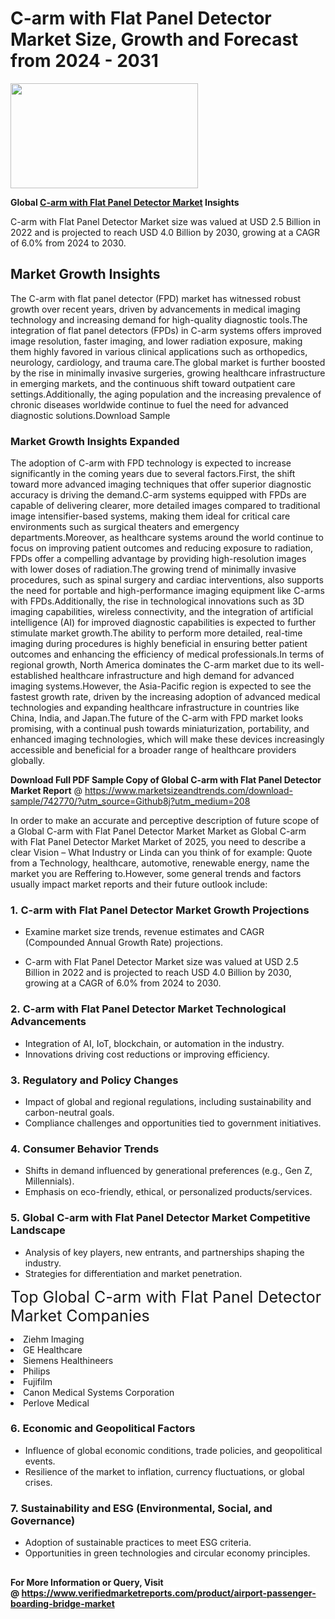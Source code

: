 <H1>C-arm with Flat Panel Detector Market Size, Growth and Forecast from 2024 - 2031</H1><img class="aligncenter size-medium wp-image-584254" src="https://thirdeyenews.in/wp-content/uploads/2024/09/Global-Market-Research-300x168.jpeg" alt="" width="300" height="168" /><p><strong>Global&nbsp;<a href="https://www.marketsizeandtrends.com/download-sample/742770/?utm_source=Github8j?utm_medium=208">C-arm with Flat Panel Detector Market</a> Insights</strong></p><p>C-arm with Flat Panel Detector Market size was valued at USD 2.5 Billion in 2022 and is projected to reach USD 4.0 Billion by 2030, growing at a CAGR of 6.0% from 2024 to 2030.</p><p><h2>Market Growth Insights</h2> The C-arm with flat panel detector (FPD) market has witnessed robust growth over recent years, driven by advancements in medical imaging technology and increasing demand for high-quality diagnostic tools.The integration of flat panel detectors (FPDs) in C-arm systems offers improved image resolution, faster imaging, and lower radiation exposure, making them highly favored in various clinical applications such as orthopedics, neurology, cardiology, and trauma care.The global market is further boosted by the rise in minimally invasive surgeries, growing healthcare infrastructure in emerging markets, and the continuous shift toward outpatient care settings.Additionally, the aging population and the increasing prevalence of chronic diseases worldwide continue to fuel the need for advanced diagnostic solutions.Download Sample <h3>Market Growth Insights Expanded</h3> The adoption of C-arm with FPD technology is expected to increase significantly in the coming years due to several factors.First, the shift toward more advanced imaging techniques that offer superior diagnostic accuracy is driving the demand.C-arm systems equipped with FPDs are capable of delivering clearer, more detailed images compared to traditional image intensifier-based systems, making them ideal for critical care environments such as surgical theaters and emergency departments.Moreover, as healthcare systems around the world continue to focus on improving patient outcomes and reducing exposure to radiation, FPDs offer a compelling advantage by providing high-resolution images with lower doses of radiation.The growing trend of minimally invasive procedures, such as spinal surgery and cardiac interventions, also supports the need for portable and high-performance imaging equipment like C-arms with FPDs.Additionally, the rise in technological innovations such as 3D imaging capabilities, wireless connectivity, and the integration of artificial intelligence (AI) for improved diagnostic capabilities is expected to further stimulate market growth.The ability to perform more detailed, real-time imaging during procedures is highly beneficial in ensuring better patient outcomes and enhancing the efficiency of medical professionals.In terms of regional growth, North America dominates the C-arm market due to its well-established healthcare infrastructure and high demand for advanced imaging systems.However, the Asia-Pacific region is expected to see the fastest growth rate, driven by the increasing adoption of advanced medical technologies and expanding healthcare infrastructure in countries like China, India, and Japan.The future of the C-arm with FPD market looks promising, with a continual push towards miniaturization, portability, and enhanced imaging technologies, which will make these devices increasingly accessible and beneficial for a broader range of healthcare providers globally.</p><p><span class=""><strong>Download Full PDF Sample Copy of Global C-arm with Flat Panel Detector Market Report</strong> @ <a href="https://www.marketsizeandtrends.com/download-sample/742770/?utm_source=Github8j?utm_medium=208" target="_blank">https://www.marketsizeandtrends.com/download-sample/742770/?utm_source=Github8j?utm_medium=208</a></span></p><p>In order to make an accurate and perceptive description of future scope of a Global&nbsp;C-arm with Flat Panel Detector Market Market as Global&nbsp;C-arm with Flat Panel Detector Market Market of 2025, you need to describe a clear Vision &ndash; What Industry or Linda can you think of for example: Quote from a Technology, healthcare, automotive, renewable energy, name the market you are Reffering to.However, some general trends and factors usually impact market reports and their future outlook include:</p><h3>1.&nbsp;<strong>C-arm with Flat Panel Detector Market Growth Projections</strong></h3><ul><li>Examine market size trends, revenue estimates and CAGR (Compounded Annual Growth Rate) projections.</li><li><p>C-arm with Flat Panel Detector Market size was valued at USD 2.5 Billion in 2022 and is projected to reach USD 4.0 Billion by 2030, growing at a CAGR of 6.0% from 2024 to 2030.</p></li></ul><h3>2.&nbsp;<strong>C-arm with Flat Panel Detector Market Technological Advancements</strong></h3><ul><li>Integration of AI, IoT, blockchain, or automation in the industry.</li><li>Innovations driving cost reductions or improving efficiency.</li></ul><h3>3.&nbsp;<strong>Regulatory and Policy Changes</strong></h3><ul><li>Impact of global and regional regulations, including sustainability and carbon-neutral goals.</li><li>Compliance challenges and opportunities tied to government initiatives.</li></ul><h3>4.&nbsp;<strong>Consumer Behavior Trends</strong></h3><ul><li>Shifts in demand influenced by generational preferences (e.g., Gen Z, Millennials).</li><li>Emphasis on eco-friendly, ethical, or personalized products/services.</li></ul><h3>5.&nbsp;<strong>Global C-arm with Flat Panel Detector Market Competitive Landscape</strong></h3><ul><li>Analysis of key players, new entrants, and partnerships shaping the industry.</li><li>Strategies for differentiation and market penetration.</li></ul><p data-pm-slice="1 1 []"><span style="color: inherit; font-family: inherit; font-size: 25px;">Top Global C-arm with Flat Panel Detector Market Companies</span></p><div class="" data-test-id=""><p><li>Ziehm Imaging</li><li> GE Healthcare</li><li> Siemens Healthineers</li><li> Philips</li><li> Fujifilm</li><li> Canon Medical Systems Corporation</li><li> Perlove Medical</li></p></div><h3>6.&nbsp;<strong>Economic and Geopolitical Factors</strong></h3><ul><li>Influence of global economic conditions, trade policies, and geopolitical events.</li><li>Resilience of the market to inflation, currency fluctuations, or global crises.</li></ul><h3>7.&nbsp;<strong>Sustainability and ESG (Environmental, Social, and Governance)</strong></h3><ul><li>Adoption of sustainable practices to meet ESG criteria.</li><li>Opportunities in green technologies and circular economy principles.</li></ul><h2><strong style="font-size: 14px;">For More Information or Query, Visit @&nbsp;</strong><a style="background-color: #ffffff; font-size: 14px;" href="https://www.marketsizeandtrends.com/report/c-arm-with-flat-panel-detector-market/" target="_blank">https://www.verifiedmarketreports.com/product/airport-passenger-boarding-bridge-market</a></h2>